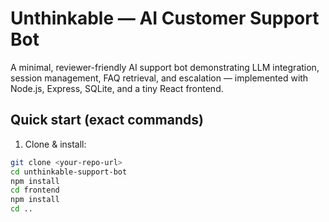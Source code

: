 # Unthinkable — AI Customer Support Bot

A minimal, reviewer-friendly AI support bot demonstrating LLM integration, session management, FAQ retrieval, and escalation — implemented with Node.js, Express, SQLite, and a tiny React frontend.

## Quick start (exact commands)
1. Clone & install:
```bash
git clone <your-repo-url>
cd unthinkable-support-bot
npm install
cd frontend
npm install
cd ..
